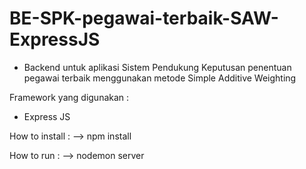 # BE-SPK-pegawai-terbaik-SAW-ExpressJS
* Backend untuk aplikasi Sistem Pendukung Keputusan penentuan pegawai terbaik menggunakan metode Simple Additive Weighting

Framework yang digunakan :
* Express JS

How to install :
--> npm install

How to run :
--> nodemon server
